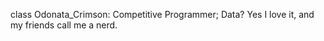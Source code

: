 class Odonata_Crimson: 
  Competitive Programmer;
  Data? Yes I love it, and my friends call me a nerd.
